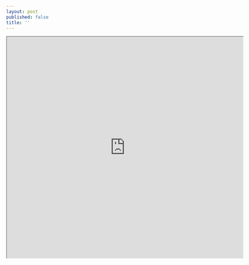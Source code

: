 ```yaml
---
layout: post
published: false
title: ''
---
```

<iframe src="https://drive.google.com/file/d/1qWwjlLQVkr-nbJ_XfXWJzw0udu_y7VWZ/preview" width="640" height="600"></iframe>
